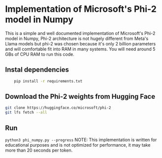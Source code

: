 # Implementation of Microsoft's Phi-2 model in Numpy

This is a simple and well documented implementation of Microsoft's Phi-2 model in Numpy, Phi-2 architecture is not hugely different from Meta's Llama models but phi-2 was chosen because it's only 2 billion parameters and will comfortable fit into RAM in many systems. You will need around 5 GBs of CPU RAM to run this code. 

## Instal dependencies

```bash
    pip install -r requirements.txt
```

## Download the Phi-2 weights from Hugging Face

```bash
git clone https://huggingface.co/microsoft/phi-2 
git lfs fetch --all
```

## Run
   `python3 phi_numpy.py --progress` 
    NOTE: This implementation is written for educational purposes and is not optimized for performance, it may take more than 20 seconds per token.


